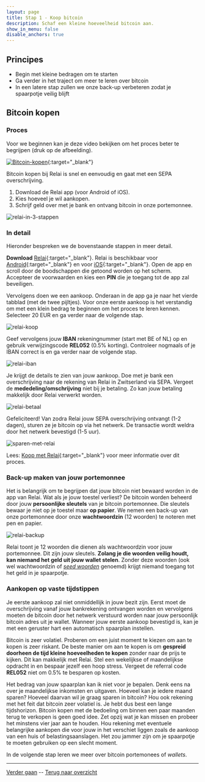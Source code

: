 ```yaml
---
layout: page
title: Stap 1 - Koop bitcoin
description: Schaf een kleine hoeveelheid bitcoin aan.
show_in_menu: false
disable_anchors: true
---
```



## Principes

* Begin met kleine bedragen om te starten
* Ga verder in het traject om meer te leren over bitcoin
* In een latere stap zullen we onze back-up verbeteren zodat je spaarpotje veilig blijft


## Bitcoin kopen
### Proces
Voor we beginnen kan je deze video bekijken om het proces beter te begrijpen (druk op de afbeelding).

[![Bitcoin-kopen](https://github.com/SovereignNode/Spaartechnologie/blob/master/documentation/images/relaiyoutube.png?raw=true)](http://www.youtube.com/watch?v=ZfO3Gk2Zax8 "Hoe gebruik ik Relai"){:target="_blank"}

Bitcoin kopen bij Relai is snel en eenvoudig en gaat met een SEPA overschrijving.

1. Download de Relai app (voor Android of iOS).
2. Kies hoeveel je wil aankopen.
3. Schrijf geld over met je bank en ontvang bitcoin in onze portemonnee.

![relai-in-3-stappen](https://github.com/SovereignNode/Spaartechnologie/blob/master/documentation/images/relai123.png?raw=true)

### In detail
Hieronder bespreken we de bovenstaande stappen in meer detail.

**Download** [Relai](https://relai.ch/){:target="_blank"}. Relai is beschikbaar voor [Android](https://play.google.com/store/apps/details?id=com.relai){:target="_blank"} en voor [iOS](https://apps.apple.com/be/app/id151318599){:target="_blank"}. Open de app en scroll door de boodschappen die getoond worden op het scherm. Accepteer de voorwaarden en kies een **PIN** die je toegang tot de app zal beveiligen.

Vervolgens doen we een aankoop. Onderaan in de app ga je naar het vierde tabblad (met de twee pijltjes). Voor onze eerste aankoop is het verstandig om met een klein bedrag te beginnen om het proces te leren kennen. Selecteer 20 EUR en ga verder naar de volgende stap.

![relai-koop](https://github.com/SovereignNode/Spaartechnologie/blob/master/documentation/images/relaikoop.png?raw=true)

Geef vervolgens jouw **IBAN** rekeningnummer (start met BE of NL) op en gebruik verwijzingscode **REL052** (0.5% korting). Controleer nogmaals of je IBAN correct is en ga verder naar de volgende stap.

![relai-iban](https://github.com/SovereignNode/Spaartechnologie/blob/master/documentation/images/relaiiban.png?raw=true)

Je krijgt de details te zien van jouw aankoop. Doe met je bank een overschrijving naar de rekening van Relai in Zwitserland via SEPA. Vergeet de **mededeling/omschrijving** niet bij je betaling. Zo kan jouw betaling makkelijk door Relai verwerkt worden.

![relai-betaal](https://github.com/SovereignNode/Spaartechnologie/blob/master/documentation/images/relaibetaal.png?raw=true)

Gefeliciteerd! Van zodra Relai jouw SEPA overschrijving ontvangt (1-2 dagen), sturen ze je bitcoin op via het netwerk. De transactie wordt weldra door het netwerk bevestigd (1-5 uur).

![sparen-met-relai](https://github.com/SovereignNode/Spaartechnologie/blob/master/documentation/images/relaiaankopen.png?raw=true)

Lees: [Koop met Relai](https://bewijsvanwerk.com/koop-met-relai/){:target="_blank"} voor meer informatie over dit proces.

### Back-up maken van jouw portemonnee
Het is belangrijk om te begrijpen dat jouw bitcoin niet bewaard worden in de app van Relai. Wat als je jouw toestel verliest? De bitcoin worden beheerd door jouw **persoonlijke sleutels** van je bitcoin portemonnee. Die sleutels bewaar je niet op je toestel maar **op papier**. We nemen een back-up van onze portemonnee door onze **wachtwoordzin** (12 woorden) te noteren met pen en papier.

![relai-backup](https://github.com/SovereignNode/Spaartechnologie/blob/master/documentation/images/relaibackup.png?raw=true)

Relai toont je 12 woorden die dienen als wachtwoordzin voor jouw portemonnee. Dit zijn jouw sleutels. **Zolang je die woorden veilig houdt, kan niemand het geld uit jouw wallet stelen**. Zonder deze woorden (ook wel wachtwoordzin of [*seed woorden*](faq.md#wat-zijn-seed-woorden?) genoemd) krijgt niemand toegang tot het geld in je spaarpotje.

### Aankopen op vaste tijdstippen
Je eerste aankoop zal niet onmiddellijk in jouw bezit zijn. Eerst moet de overschrijving vanaf jouw bankrekening ontvangen worden en vervolgens moeten de bitcoin door het netwerk verstuurd worden naar jouw persoonlijk bitcoin adres uit je wallet. Wanneer jouw eerste aankoop bevestigd is, kan je met een geruster hart een automatisch spaarplan instellen.

Bitcoin is zeer volatiel. Proberen om een juist moment te kiezen om aan te kopen is zeer riskant. De beste manier om aan te kopen is om **gespreid doorheen de tijd kleine hoeveelheden te kopen** zonder naar de prijs te kijken. Dit kan makkelijk met Relai. Stel een wekelijkse of maandelijkse opdracht in en bespaar jezelf een hoop stress. Vergeet de referral code **REL052** niet om 0.5% te besparen op kosten.

Het bedrag van jouw spaarplan kan ik niet voor je bepalen. Denk eens na over je maandelijkse inkomsten en uitgaven. Hoeveel kan je iedere maand sparen? Hoeveel daarvan wil je graag sparen in bitcoin? Hou ook rekening met het feit dat bitcoin zeer volatiel is. Je hebt dus best een lange tijdshorizon. Bitcoin kopen met de bedoeling om binnen een paar maanden terug te verkopen is geen goed idee. Zet opzij wat je kan missen en probeer het minstens vier jaar aan te houden. Hou rekening met eventuele belangrijke aankopen die voor jouw in het verschiet liggen zoals de aankoop van een huis of belastingsaanslagen. Het zou jammer zijn om je spaarpotje te moeten gebruiken op een slecht moment.

In de volgende stap leren we meer over bitcoin portemonees of *wallets*.

------

[Verder gaan](stap2.md) --
[Terug naar overzicht](overzicht.md)
